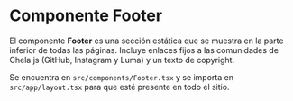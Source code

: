 # Componente Footer

El componente **Footer** es una sección estática que se muestra en la parte inferior de todas las páginas. Incluye enlaces fijos a las comunidades de Chela.js (GitHub, Instagram y Luma) y un texto de copyright.

Se encuentra en `src/components/Footer.tsx` y se importa en `src/app/layout.tsx` para que esté presente en todo el sitio.
